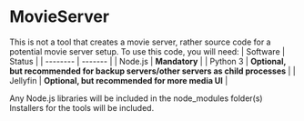# MovieServer
This is not a tool that creates a movie server, rather source code for a potential movie server setup. To use this code, you will need:
| Software | Status |
| -------- | ------- |
| Node.js  | **Mandatory**    |
| Python 3 | **Optional, but recommended for backup servers/other servers as child processes**    |
| Jellyfin    | **Optional, but recommended for more media UI** |

Any Node.js libraries will be included in the node_modules folder(s)
Installers for the tools will be included.
